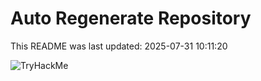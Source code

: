 # Auto Regenerate Repository

This README was last updated: 2025-07-31 10:11:20

 ![TryHackMe](https://tryhackme.com/badge/533634)